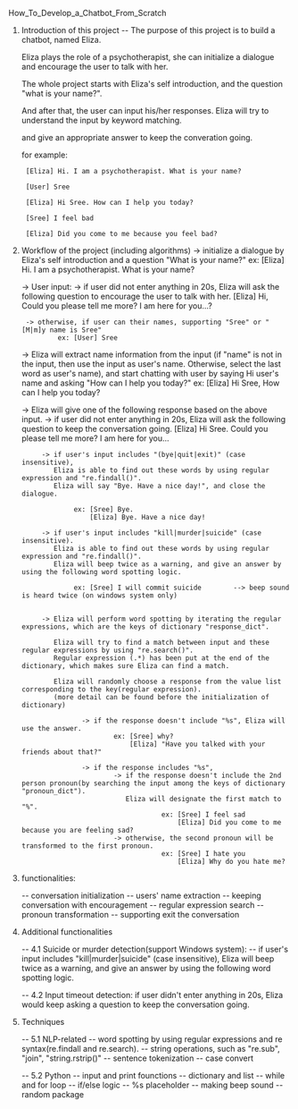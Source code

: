 How_To_Develop_a_Chatbot_From_Scratch

1. Introduction of this project
-- The purpose of this project is to build a chatbot, named Eliza.

   Eliza plays the role of a psychotherapist, she can initialize a dialogue and encourage the user to talk with her.
   
   The whole project starts with Eliza's self introduction, and the question "what is your name?".
   
   And after that, the user can input his/her responses. Eliza will try to understand the input by keyword matching. 
   
   and give an appropriate answer to keep the converation going.
   

    for example: 
        
        [Eliza] Hi. I am a psychotherapist. What is your name?

        [User] Sree 

        [Eliza] Hi Sree. How can I help you today?

        [Sree] I feel bad

        [Eliza] Did you come to me because you feel bad?

        

2. Workflow of the project (including algorithms)
    -> initialize a dialogue by Eliza's self introduction and a question "What is your name?"
            ex: [Eliza] Hi. I am a psychotherapist. What is your name?
       
    -> User input: 
        -> if user did not enter anything in 20s, Eliza will ask the following question to encourage the user to talk with her. 
                    [Eliza] Hi, Could you please tell me more? I am here for you...?
                
        -> otherwise, if user can their names, supporting "Sree" or "[M|m]y name is Sree" 
                ex: [User] Sree   
      
    -> Eliza will extract name information from the input (if "name" is not in the input, then use the input as user's name. 
       Otherwise, select the last word as user's name), and start chatting with user by saying Hi user's name and asking "How can I help you today?"
            ex: [Eliza] Hi Sree, How can I help you today?
    
   
                                
    -> Eliza will give one of the following response based on the above input.
            -> if user did not enter anything in 20s, Eliza will ask the following question to keep the conversation going. 
                        [Eliza] Hi Sree. Could you please tell me more? I am here for you...    
    
            -> if user's input includes "(bye|quit|exit)" (case insensitive), 
               Eliza is able to find out these words by using regular expression and "re.findall()". 
               Eliza will say "Bye. Have a nice day!", and close the dialogue.
            
                    ex: [Sree] Bye.
                        [Eliza] Bye. Have a nice day!
            
            -> if user's input includes "kill|murder|suicide" (case insensitive).
               Eliza is able to find out these words by using regular expression and "re.findall()".
               Eliza will beep twice as a warning, and give an answer by using the following word spotting logic.
                
                    ex: [Sree] I will commit suicide        --> beep sound is heard twice (on windows system only)
                                
                                
            -> Eliza will perform word spotting by iterating the regular expressions, which are the keys of dictionary "response_dict".  
            
               Eliza will try to find a match between input and these regular expressions by using "re.search()". 
               Regular expression (.*) has been put at the end of the dictionary, which makes sure Eliza can find a match.
               
               Eliza will randomly choose a response from the value list corresponding to the key(regular expression). 
               (more detail can be found before the initialization of dictionary)
                  
                      -> if the response doesn't include "%s", Eliza will use the answer.
                              ex: [Sree] why?
                                  [Eliza] "Have you talked with your friends about that?"
                      
                      -> if the response includes "%s", 
                              -> if the response doesn't include the 2nd person pronoun(by searching the input among the keys of dictionary "pronoun_dict"). 
                                 Eliza will designate the first match to "%".
                                          ex: [Sree] I feel sad 
                                              [Eliza] Did you come to me because you are feeling sad? 
                              -> otherwise, the second pronoun will be transformed to the first pronoun.                              
                                          ex: [Sree] I hate you
                                              [Eliza] Why do you hate me?  
                                              

3. functionalities:

    -- conversation initialization
    -- users' name extraction
    -- keeping conversation with encouragement
    -- regular expression search
    -- pronoun transformation
    -- supporting exit the conversation
                                                                   
4. Additional functionalities

    -- 4.1 Suicide or murder detection(support Windows system): 
            -- if user's input includes "kill|murder|suicide" (case insensitive), Eliza will beep twice as a warning, 
            and give an answer by using the following word spotting logic.

    -- 4.2 Input timeout detection: if user didn't enter anything in 20s, Eliza would keep asking a question to keep the conversation going.


5. Techniques

    -- 5.1 NLP-related
            -- word spotting by using regular expressions and re syntax(re.findall and re.search).
            -- string operations, such as "re.sub", "join", "string.rstrip()"
            -- sentence tokenization
            -- case convert
    
    -- 5.2 Python
            -- input and print founctions
            -- dictionary and list
            -- while and for loop 
            -- if/else logic
            -- %s placeholder
            -- making beep sound
            -- random package 

